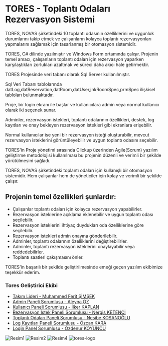 <h1>TORES - Toplantı Odaları Rezervasyon Sistemi</h1>

<p>TORES, NOVAS şirketindeki 10 toplantı odasının özelliklerini ve uygunluk durumlarını takip etmek ve çalışanların kolayca toplantı rezervasyonları yapmalarını sağlamak için tasarlanmış bir otomasyon sistemidir.</p>

<p>TORES, C# dilinde yazılmıştır ve Windows Form ortamında çalışır. Projenin temel amacı, çalışanların toplantı odaları için rezervasyon yaparken karşılaştıkları zorlukları azaltmak ve süreci daha akıcı hale getirmektir.</p>

<p>TORES Projesinde veri tabanı olarak Sql Server kullanılmıştır.</p>

<p>Sql Veri Tabanı tablolarında datLog,datReservation,datRoom,datUser,jnkRoomSpec,prmSpec ilişkisel tabloları bulunmaktadır.
</p>
<p>Proje, bir login ekranı ile başlar ve kullanıcılara admin veya normal kullanıcı olarak iki seçenek sunar. 
</p>
<p>Adminler, rezervasyon istekleri, toplantı odalarının özellikleri, destek, log kayıtları ve onay bekleyen rezervasyon istekleri gibi ekranlara erişebilir.
</p>
<p>Normal kullanıcılar ise yeni bir rezervasyon isteği oluşturabilir, mevcut rezervasyon isteklerini görüntüleyebilir ve uygun toplantı odasını seçebilir.
</p>
<p>TORES'in Proje yönetimi sırasında Clickup üzerinden Agile(Scrum) yazılım geliştirme metodolojisi kullanılması bu projenin düzenli ve verimli bir şekilde yürütülmesini sağladı.</p>
<p>TORES, NOVAS şirketindeki toplantı odaları için kullanışlı bir otomasyon sistemidir. Hem çalışanlar hem de yöneticiler için kolay ve verimli bir şekilde çalışır. </p>

<h2>Projenin temel özellikleri şunlardır: </h2>


<ul>
  <li>Çalışanlar toplantı odaları için kolayca rezervasyon yapabilirler.</li>
  <li>Rezervasyon isteklerine açıklama eklenebilir ve uygun toplantı odası seçilebilir.</li>
  <li>Rezervasyon isteklerini ihtiyaç duydukları oda özelliklerine göre seçilebilir.</li>
  <li>Rezervasyon istekleri admin onayına gönderilebilir.</li>
  <li>Adminler, toplantı odalarının özelliklerini değiştirebilirler.</li>
  <li>Adminler, toplantı rezervasyon isteklerini onaylayabilir veya reddedebilirler.</li>
  <li>Toplantı saatleri çakışmasını önler.</li>
</ul>

<p>TORES'in başarılı bir şekilde geliştirilmesinde emeği geçen yazılım ekibimize teşekkür ederim.</p>

<h3>Tores Geliştirici Ekibi</h3>

<ul>
  <li><a href="https://github.com/cptmfs">Takım Lideri - Muhammed Ferit ŞİMŞEK</a></li>
  <li><a href="https://github.com/Aleyna7">Admin Paneli Sorumlusu - Aleyna ÖZ</a></li>
  <li><a href="https://github.com/IlkerKaplan">Kullanıcı Paneli Sorumlusu - İlker KAPLAN</a></li>
  <li><a href="https://github.com/NrgsK">Rezervasyon İstek Paneli Sorumlusu - Nergis KETENCİ</a></li>
  <li><a href="https://github.com/Nesibe93">Toplantı Odaları Paneli Sorumlusu - Nesibe KOSANOĞLU</a></li>
  <li><a href="https://github.com/OzcanKaraa">Log Kayıtları Paneli Sorumlusu - Özcan KARA</a></li>
  <li><a href="https://github.com/ozdenur">Login Panel Sorumlusu - Özdenur KOYUNCU</a></li>
</ul>

![Resim1](https://user-images.githubusercontent.com/83764485/228959829-9dbce6cd-024a-4518-bcef-6481e1cd6ea2.png)
![Resim2](https://user-images.githubusercontent.com/83764485/228959837-18413edb-5b96-4a09-8084-cda6132c0e7a.png)
![Resim4](https://user-images.githubusercontent.com/83764485/228959847-ef758d28-45a7-4974-b035-a30a4af8ffe4.png)
![tores-logo](https://user-images.githubusercontent.com/83764485/228959850-f3e0db22-1428-4b20-8a4f-1b75dbe221cd.png)



